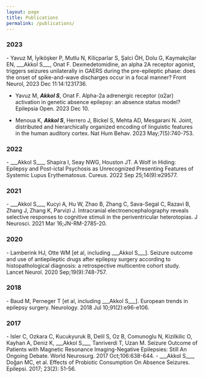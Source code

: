 ```yaml
---
layout: page
title: Publications
permalink: /publications/
---
```



<h3>2023</h3>
- Yavuz M, İyiköşker P, Mutlu N, Kiliçparlar S, Şalci ÖH, Dolu G, Kaymakçilar EN, ___Akkol S___, Onat F. Dexmedetomidine, an alpha 2A receptor agonist, triggers seizures unilaterally in GAERS during the pre-epileptic phase: does the onset of spike-and-wave discharges occur in a focal manner? Front Neurol, 2023 Dec 11:14:1231736. <a href="https://doi.org/10.3389/fneur.2023.1231736" target="_blank"  class="ai ai-doi ai-lg"></a>

- Yavuz M, ___Akkol S___, Onat F. Alpha-2a adrenergic receptor (α2ar) activation in genetic absence epilepsy: an absence status model? Epilepsia Open. 2023 Dec 10. <a href="https://doi.org/10.1002/epi4.12879" target="_blank"  class="ai ai-doi ai-lg"></a>

- Menoua K, ___Akkol S___, Herrero J, Bickel S, Mehta AD, Mesgarani N. Joint, distributed and hierarchically organized encoding of linguistic features in the human auditory cortex. Nat Hum Behav. 2023 May;7(5):740-753. <a href="https://doi.org/10.1038/s41562-023-01520-0" target="_blank"  class="ai ai-doi ai-lg"></a>


<h3>2022</h3>
- ___Akkol S___, Shapira I, Seay NWG, Houston JT. A Wolf in Hiding: Epilepsy and Post-ictal Psychosis as Unrecognized Presenting Features of Systemic Lupus Erythematosus. Cureus. 2022 Sep 25;14(9):e29577. <a href="https://doi.org/10.7759/cureus.29577" target="_blank"  class="ai ai-doi ai-lg"></a>

<h3>2021</h3>
- ___Akkol S___, Kucyi A, Hu W, Zhao B, Zhang C, Sava-Segal C, Razavi B, Zhang J, Zhang K, Parvizi J. Intracranial electroencephalography reveals selective responses to cognitive stimuli in the periventricular heterotopias. 
J Neurosci. 2021 Mar 16;JN-RM-2785-20. <a href="https://doi.org/10.1523/JNEUROSCI.2785-20.2021" target="_blank"  class="ai ai-doi ai-lg"></a>

<h3>2020</h3>
- Lamberink HJ, Otte WM [et al, including ___Akkol S___]. Seizure outcome and use of antiepileptic drugs after epilepsy surgery according to histopathological diagnosis: a retrospective multicentre cohort study. Lancet Neurol. 2020 Sep;19(9):748-757. <a href="https://doi.org/10.1016/S1474-4422(20)30220-9" target="_blank"  class="ai ai-doi ai-lg"></a>

<h3>2018</h3>
- Baud M, Perneger T [et al, including ___Akkol S___]. European trends in epilepsy surgery. Neurology. 2018 Jul 10;91(2):e96-e106. <a href="https://doi.org/10.1212/WNL.0000000000005776" target="_blank"  class="ai ai-doi ai-lg"></a>

<h3>2017</h3>
- Isler C, Ozkara C, Kucukyuruk B, Delil S, Oz B, Comunoglu N, Kizilkilic O, Kayhan A, Deniz K, ___Akkol S___, Tanriverdi T, Uzan M. Seizure Outcome of Patients with Magnetic Resonance Imaging-Negative Epilepsies: Still An Ongoing Debate. World Neurosurg. 2017 Oct;106:638-644. <a href="https://doi.org/10.1016/j.wneu.2017.07.046" target="_blank"  class="ai ai-doi ai-lg"></a>
- ___Akkol S___, Doğan MC, et al. Effects of Probiotic Consumption On Absence Seizures. Epilepsi. 2017; 23(2): 51-56. <a href="https://doi.org/10.14744/epilepsi.2017.59389" target="_blank"  class="ai ai-doi ai-lg"></a>
